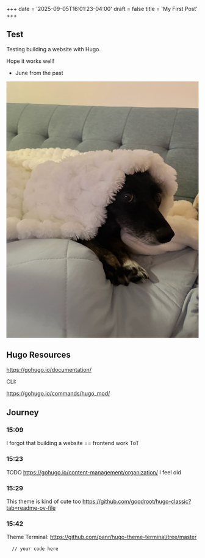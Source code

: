 +++
date = '2025-09-05T16:01:23-04:00'
draft = false
title = 'My First Post'
+++

## Test
Testing building a website with Hugo. 

Hope it works well!

- June from the past


![Maagi](image.png)


## Hugo Resources

https://gohugo.io/documentation/

CLI:

https://gohugo.io/commands/hugo_mod/ 

## Journey

### 15:09

I forgot that building a website == frontend work ToT


### 15:23
TODO https://gohugo.io/content-management/organization/
I feel old

### 15:29
This theme is kind of cute too
https://github.com/goodroot/hugo-classic?tab=readme-ov-file


### 15:42

Theme Terminal: https://github.com/panr/hugo-theme-terminal/tree/master


```html
  // your code here
```


